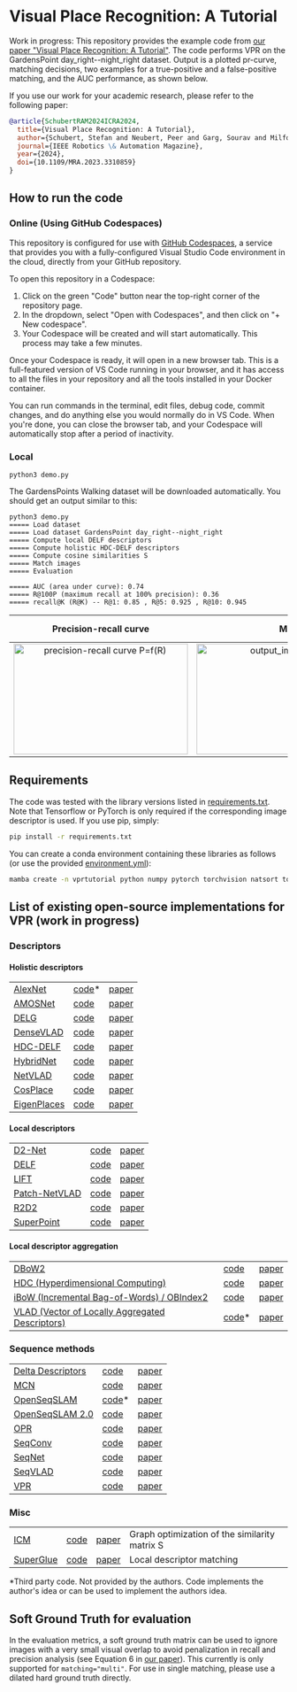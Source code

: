 # Visual Place Recognition: A Tutorial
Work in progress: This repository provides the example code from <a href="https://doi.org/10.1109/MRA.2023.3310859">our paper "Visual Place Recognition: A Tutorial"</a>.
The code performs VPR on the GardensPoint day_right--night_right dataset. Output is a plotted pr-curve, matching decisions, two examples for a true-positive and a false-positive matching, and the AUC performance, as shown below.

If you use our work for your academic research, please refer to the following paper:
```bibtex
@article{SchubertRAM2024ICRA2024,
  title={Visual Place Recognition: A Tutorial},
  author={Schubert, Stefan and Neubert, Peer and Garg, Sourav and Milford, Michael and Fischer, Tobias},
  journal={IEEE Robotics \& Automation Magazine},
  year={2024},
  doi={10.1109/MRA.2023.3310859}
}
```


## How to run the code
### Online (Using GitHub Codespaces)

This repository is configured for use with [GitHub Codespaces](https://github.com/features/codespaces), a service that provides you with a fully-configured Visual Studio Code environment in the cloud, directly from your GitHub repository.

To open this repository in a Codespace:

1. Click on the green "Code" button near the top-right corner of the repository page.
2. In the dropdown, select "Open with Codespaces", and then click on "+ New codespace".
3. Your Codespace will be created and will start automatically. This process may take a few minutes.

Once your Codespace is ready, it will open in a new browser tab. This is a full-featured version of VS Code running in your browser, and it has access to all the files in your repository and all the tools installed in your Docker container.

You can run commands in the terminal, edit files, debug code, commit changes, and do anything else you would normally do in VS Code. When you're done, you can close the browser tab, and your Codespace will automatically stop after a period of inactivity.

### Local
```
python3 demo.py
```
The GardensPoints Walking dataset will be downloaded automatically. You should get an output similar to this:
```
python3 demo.py
===== Load dataset
===== Load dataset GardensPoint day_right--night_right
===== Compute local DELF descriptors
===== Compute holistic HDC-DELF descriptors
===== Compute cosine similarities S
===== Match images
===== Evaluation

===== AUC (area under curve): 0.74
===== R@100P (maximum recall at 100% precision): 0.36
===== recall@K (R@K) -- R@1: 0.85 , R@5: 0.925 , R@10: 0.945
```

| Precision-recall curve | Matchings M | Examples for a true positive and a false positive |
|:-------------------------:|:-------------------------:|:-------------------------:|
|<img src="output_images/pr_curve.jpg" alt="precision-recall curve P=f(R)" height="200" width="315">  |  <img src="output_images/matchings.jpg" alt="output_images/matchings.jpg" height="200" width="401"> | <img src="output_images/examples_tp_fp.jpg" alt="Examples for true positive (TP) and false positive (FP)" height="200" width="315">| 

## Requirements
The code was tested with the library versions listed in [requirements.txt](./requirements.txt). Note that Tensorflow or PyTorch is only required if the corresponding image descriptor is used. If you use pip, simply:
```bash
pip install -r requirements.txt
```

You can create a conda environment containing these libraries as follows (or use the provided [environment.yml](./.devcontainer/environment.yml)):
```bash
mamba create -n vprtutorial python numpy pytorch torchvision natsort tqdm opencv pillow scikit-learn faiss matplotlib-base tensorflow tensorflow-hub tqdm scikit-image patchnetvlad -c conda-forge
```


## List of existing open-source implementations for VPR (work in progress)
[//]: # (use <td colspan=3> or rowspan to combine cells)


### Descriptors
#### Holistic descriptors
<table>
    <tbody>
        <tr>
            <td><a href="">AlexNet</a></td>
            <td><a href="https://github.com/BVLC/caffe/tree/master/models/bvlc_alexnet">code</a>*</td>
            <td><a href="https://doi.org/10.1109/IROS.2015.7353986">paper</a></td>
        </tr>
        <tr>
            <td><a href="">AMOSNet</a></td>
            <td><a href="https://github.com/scutzetao/DLfeature_PlaceRecog_icra2017">code</a></td>
            <td><a href="https://doi.org/10.1109/ICRA.2017.7989366">paper</a></td>
        </tr>
        <tr>
            <td><a href="">DELG</a></td>
            <td><a href="https://github.com/tensorflow/models/tree/master/research/delf">code</a></td>
            <td><a href="https://doi.org/10.1007/978-3-030-58565-5_43">paper</a></td>
        </tr>
        <tr>
            <td><a href="">DenseVLAD</a></td>
            <td><a href="http://www.ok.ctrl.titech.ac.jp/~torii/project/247/">code</a></td>
            <td><a href="https://doi.org/10.1109/CVPR.2015.7298790">paper</a></td>
        </tr>
        <tr>
            <td><a href="">HDC-DELF</a></td>
            <td><a href="https://www.tu-chemnitz.de/etit/proaut/hdc_desc">code</a></td>
            <td><a href="https://openaccess.thecvf.com/content/CVPR2021/html/Neubert_Hyperdimensional_Computing_as_a_Framework_for_Systematic_Aggregation_of_Image_CVPR_2021_paper.html">paper</a></td>
        </tr>
        <tr>
            <td><a href="">HybridNet</a></td>
            <td><a href="https://github.com/scutzetao/DLfeature_PlaceRecog_icra2017">code</a></td>
            <td><a href="https://doi.org/10.1109/ICRA.2017.7989366">paper</a></td>
        </tr>
        <tr>
            <td><a href="">NetVLAD</a></td>
            <td><a href="https://www.di.ens.fr/willow/research/netvlad/">code</a></td>
            <td><a href="https://doi.org/10.1109/CVPR.2016.572">paper</a></td>
        </tr>
        <tr>
            <td><a href="">CosPlace</a></td>
            <td><a href="https://github.com/gmberton/CosPlace">code</a></td>
            <td><a href="https://arxiv.org/abs/2204.02287">paper</a></td>
        </tr>
        <tr>
            <td><a href="">EigenPlaces</a></td>
            <td><a href="https://github.com/gmberton/EigenPlaces">code</a></td>
            <td><a href="https://arxiv.org/abs/2308.10832">paper</a></td>
        </tr>
    </tbody>
</table>


#### Local descriptors
<table>
    <tbody>
        <tr>
            <td><a href="">D2-Net</a></td>
            <td><a href="https://github.com/mihaidusmanu/d2-net">code</a></td>
            <td><a href="https://doi.org/10.1109/CVPR.2019.00828">paper</a></td>
        </tr>
        <tr>
            <td><a href="">DELF</a></td>
            <td><a href="https://github.com/tensorflow/models/tree/master/research/delf">code</a></td>
            <td><a href="https://doi.org/10.1109/ICCV.2017.374">paper</a></td>
        </tr>
        <tr>
            <td><a href="">LIFT</a></td>
            <td><a href="https://github.com/cvlab-epfl/LIFT">code</a></td>
            <td><a href="https://doi.org/10.1007/978-3-319-46466-4_28">paper</a></td>
        </tr>
        <tr>
            <td><a href="">Patch-NetVLAD</a></td>
            <td><a href="https://github.com/QVPR/Patch-NetVLAD">code</a></td>
            <td><a href="https://openaccess.thecvf.com/content/CVPR2021/html/Hausler_Patch-NetVLAD_Multi-Scale_Fusion_of_Locally-Global_Descriptors_for_Place_Recognition_CVPR_2021_paper.html">paper</a></td>
        </tr>
        <tr>
            <td><a href="">R2D2</a></td>
            <td><a href="https://github.com/naver/r2d2">code</a></td>
            <td><a href="https://papers.nips.cc/paper_files/paper/2019/hash/3198dfd0aef271d22f7bcddd6f12f5cb-Abstract.html">paper</a></td>
        </tr>
        <tr>
            <td><a href="">SuperPoint</a></td>
            <td><a href="https://github.com/magicleap/SuperPointPretrainedNetwork">code</a></td>
            <td><a href="https://doi.org/10.1109/CVPRW.2018.00060">paper</a></td>
        </tr>
    </tbody>
</table>

#### Local descriptor aggregation
<table>
    <tbody>
        <tr>
            <td><a href="">DBoW2</a></td>
            <td><a href="https://github.com/dorian3d/DBoW2">code</a></td>
            <td><a href="https://doi.org/10.1109/TRO.2012.2197158">paper</a></td>
        </tr>
        <tr>
            <td><a href="">HDC (Hyperdimensional Computing)</a></td>
            <td><a href="https://www.tu-chemnitz.de/etit/proaut/hdc_desc">code</a></td>
            <td><a href="https://openaccess.thecvf.com/content/CVPR2021/html/Neubert_Hyperdimensional_Computing_as_a_Framework_for_Systematic_Aggregation_of_Image_CVPR_2021_paper.html">paper</a></td>
        </tr>
        <tr>
            <td><a href="">iBoW (Incremental Bag-of-Words) / OBIndex2</a></td>
            <td><a href="https://github.com/emiliofidalgo/ibow-lcd">code</a></td>
            <td><a href="https://doi.org/10.1109/LRA.2018.2849609">paper</a></td>
        </tr>
        <tr>
            <td><a href="">VLAD (Vector of Locally Aggregated Descriptors)</a></td>
            <td><a href="http://www.vlfeat.org/">code</a>*</td>
            <td><a href="https://doi.org/10.1109/CVPR.2010.5540039">paper</a></td>
        </tr>
    </tbody>
</table>

### Sequence methods
<table>
    <tbody>
        <tr>
            <td><a href="">Delta Descriptors</a></td>
            <td><a href="https://github.com/oravus/DeltaDescriptors">code</a></td>
            <td><a href="https://doi.org/10.1109/LRA.2020.3005627">paper</a></td>
        </tr>
        <tr>
            <td><a href="">MCN</a></td>
            <td><a href="https://www.tu-chemnitz.de/etit/proaut/en/research/seqloc.html">code</a></td>
            <td><a href="https://doi.org/10.1109/LRA.2019.2927096">paper</a></td>
        </tr>
        <tr>
            <td><a href="">OpenSeqSLAM</a></td>
            <td><a href="https://github.com/OpenSLAM-org/openslam_openseqslam">code</a>*</td>
            <td><a href="https://doi.org/10.1109/ICRA.2012.6224623">paper</a></td>
        </tr>
        <tr>
            <td><a href="">OpenSeqSLAM 2.0</a></td>
            <td><a href="https://github.com/qcr/openseqslam2">code</a></td>
            <td><a href="https://doi.org/10.1109/IROS.2018.8593761">paper</a></td>
        </tr>
        <tr>
            <td><a href="">OPR</a></td>
            <td><a href="https://github.com/PRBonn/online_place_recognition">code</a></td>
            <td><a href="https://doi.org/10.1109/LRA.2015.2512936">paper</a></td>
        </tr>
        <tr>
            <td><a href="">SeqConv</a></td>
            <td><a href="https://www.tu-chemnitz.de/etit/proaut/en/research/prstructure.html">code</a></td>
            <td><a href="http://doi.org/10.15607/RSS.2021.XVII.091">paper</a></td>
        </tr>
        <tr>
            <td><a href="">SeqNet</a></td>
            <td><a href="https://github.com/oravus/seqNet">code</a></td>
            <td><a href="https://doi.org/10.1109/LRA.2021.3067633">paper</a></td>
        </tr>
        <tr>
            <td><a href="">SeqVLAD</a></td>
            <td><a href="https://github.com/vandal-vpr/vg-transformers">code</a></td>
            <td><a href="https://doi.org/10.1109/LRA.2022.3194310">paper</a></td>
        </tr>
        <tr>
            <td><a href="">VPR</a></td>
            <td><a href="https://github.com/PRBonn/vpr_relocalization">code</a></td>
            <td><a href="https://www.ipb.uni-bonn.de/wp-content/papercite-data/pdf/vysotska2017irosws.pdf.">paper</a></td>
        </tr>
    </tbody>
</table>

### Misc
<table>
    <tbody>
        <tr>
            <td><a href="">ICM</a></td>
            <td><a href="https://www.tu-chemnitz.de/etit/proaut/en/research/prstructure.html">code</a></td>
            <td><a href="http://doi.org/10.15607/RSS.2021.XVII.091">paper</a></td>
            <td>Graph optimization of the similarity matrix S</td>
        </tr>
        <tr>
            <td><a href="">SuperGlue</a></td>
            <td><a href="https://github.com/magicleap/SuperGluePretrainedNetwork">code</a></td>
            <td><a href="http://doi.org/10.1109/CVPR42600.2020.00499">paper</a></td>
            <td>Local descriptor matching</td>
        </tr>
    </tbody>
</table>

*Third party code. Not provided by the authors. Code implements the author's idea or can be used to implement the authors idea.

## Soft Ground Truth for evaluation
In the evaluation metrics, a soft ground truth matrix can be used to ignore images with a very small visual overlap to avoid penalization in recall and precision analysis (see Equation 6 in [our paper](https://ieeexplore.ieee.org/document/10261441)). This currently is only supported for `matching="multi"`. For use in single matching, please use a dilated hard ground truth directly.
